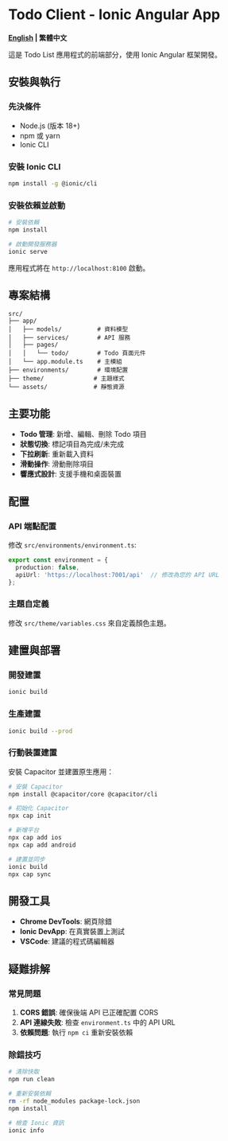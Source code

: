 # Todo Client - Ionic Angular App

**[English](README.md) | 繁體中文**

這是 Todo List 應用程式的前端部分，使用 Ionic Angular 框架開發。

## 安裝與執行

### 先決條件

- Node.js (版本 18+)
- npm 或 yarn
- Ionic CLI

### 安裝 Ionic CLI

```bash
npm install -g @ionic/cli
```

### 安裝依賴並啟動

```bash
# 安裝依賴
npm install

# 啟動開發服務器
ionic serve
```

應用程式將在 `http://localhost:8100` 啟動。

## 專案結構

```
src/
├── app/
│   ├── models/          # 資料模型
│   ├── services/        # API 服務
│   ├── pages/
│   │   └── todo/        # Todo 頁面元件
│   └── app.module.ts    # 主模組
├── environments/        # 環境配置
├── theme/              # 主題樣式
└── assets/             # 靜態資源
```

## 主要功能

- **Todo 管理**: 新增、編輯、刪除 Todo 項目
- **狀態切換**: 標記項目為完成/未完成
- **下拉刷新**: 重新載入資料
- **滑動操作**: 滑動刪除項目
- **響應式設計**: 支援手機和桌面裝置

## 配置

### API 端點配置

修改 `src/environments/environment.ts`:

```typescript
export const environment = {
  production: false,
  apiUrl: 'https://localhost:7001/api'  // 修改為您的 API URL
};
```

### 主題自定義

修改 `src/theme/variables.css` 來自定義顏色主題。

## 建置與部署

### 開發建置
```bash
ionic build
```

### 生產建置
```bash
ionic build --prod
```

### 行動裝置建置

安裝 Capacitor 並建置原生應用：

```bash
# 安裝 Capacitor
npm install @capacitor/core @capacitor/cli

# 初始化 Capacitor
npx cap init

# 新增平台
npx cap add ios
npx cap add android

# 建置並同步
ionic build
npx cap sync
```

## 開發工具

- **Chrome DevTools**: 網頁除錯
- **Ionic DevApp**: 在真實裝置上測試
- **VSCode**: 建議的程式碼編輯器

## 疑難排解

### 常見問題

1. **CORS 錯誤**: 確保後端 API 已正確配置 CORS
2. **API 連線失敗**: 檢查 `environment.ts` 中的 API URL
3. **依賴問題**: 執行 `npm ci` 重新安裝依賴

### 除錯技巧

```bash
# 清除快取
npm run clean

# 重新安裝依賴
rm -rf node_modules package-lock.json
npm install

# 檢查 Ionic 資訊
ionic info
```
